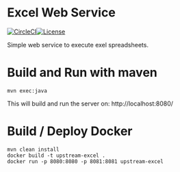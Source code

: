 # Excel Web Service

[![CircleCI](https://circleci.com/gh/NatelEnergy/excel-server/tree/master.svg?style=svg)](https://circleci.com/gh/NatelEnergy/excel-server/tree/master)[![License](https://img.shields.io/badge/License-Apache%202.0-blue.svg)](https://opensource.org/licenses/Apache-2.0)

Simple web service to execute exel spreadsheets.


# Build and Run with maven

```
mvn exec:java  
```

This will build and run the server on:
http://localhost:8080/


# Build / Deploy Docker

```
mvn clean install
docker build -t upstream-excel .
docker run -p 8080:8080 -p 8081:8081 upstream-excel
```

